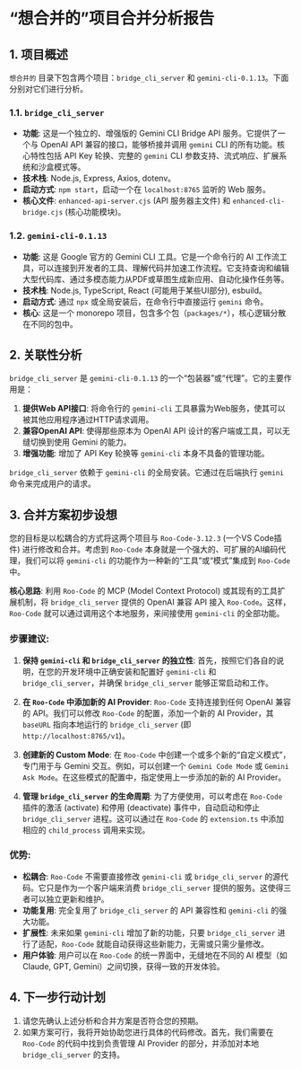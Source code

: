 # “想合并的”项目合并分析报告

## 1. 项目概述

`想合并的` 目录下包含两个项目：`bridge_cli_server` 和 `gemini-cli-0.1.13`。下面分别对它们进行分析。

### 1.1. `bridge_cli_server`

- **功能**: 这是一个独立的、增强版的 Gemini CLI Bridge API 服务。它提供了一个与 OpenAI API 兼容的接口，能够桥接并调用 `gemini` CLI 的所有功能。核心特性包括 API Key 轮换、完整的 `gemini` CLI 参数支持、流式响应、扩展系统和沙盒模式等。
- **技术栈**: Node.js, Express, Axios, dotenv。
- **启动方式**: `npm start`，启动一个在 `localhost:8765` 监听的 Web 服务。
- **核心文件**: `enhanced-api-server.cjs` (API 服务器主文件) 和 `enhanced-cli-bridge.cjs` (核心功能模块)。

### 1.2. `gemini-cli-0.1.13`

- **功能**: 这是 Google 官方的 Gemini CLI 工具。它是一个命令行的 AI 工作流工具，可以连接到开发者的工具、理解代码并加速工作流程。它支持查询和编辑大型代码库、通过多模态能力从PDF或草图生成新应用、自动化操作任务等。
- **技术栈**: Node.js, TypeScript, React (可能用于某些UI部分), esbuild。
- **启动方式**: 通过 `npx` 或全局安装后，在命令行中直接运行 `gemini` 命令。
- **核心**: 这是一个 monorepo 项目，包含多个包（`packages/*`），核心逻辑分散在不同的包中。

## 2. 关联性分析

`bridge_cli_server` 是 `gemini-cli-0.1.13` 的一个“包装器”或“代理”。它的主要作用是：

1.  **提供Web API接口**: 将命令行的 `gemini-cli` 工具暴露为Web服务，使其可以被其他应用程序通过HTTP请求调用。
2.  **兼容OpenAI API**: 使得那些原本为 OpenAI API 设计的客户端或工具，可以无缝切换到使用 Gemini 的能力。
3.  **增强功能**: 增加了 API Key 轮换等 `gemini-cli` 本身不具备的管理功能。

`bridge_cli_server` 依赖于 `gemini-cli` 的全局安装。它通过在后端执行 `gemini` 命令来完成用户的请求。

## 3. 合并方案初步设想

您的目标是以松耦合的方式将这两个项目与 `Roo-Code-3.12.3` (一个VS Code插件) 进行修改和合并。考虑到 `Roo-Code` 本身就是一个强大的、可扩展的AI编码代理，我们可以将 `gemini-cli` 的功能作为一种新的“工具”或“模式”集成到 `Roo-Code` 中。

**核心思路**: 利用 `Roo-Code` 的 MCP (Model Context Protocol) 或其现有的工具扩展机制，将 `bridge_cli_server` 提供的 OpenAI 兼容 API 接入 `Roo-Code`。这样，`Roo-Code` 就可以通过调用这个本地服务，来间接使用 `gemini-cli` 的全部功能。

### 步骤建议:

1.  **保持 `gemini-cli` 和 `bridge_cli_server` 的独立性**: 首先，按照它们各自的说明，在您的开发环境中正确安装和配置好 `gemini-cli` 和 `bridge_cli_server`，并确保 `bridge_cli_server` 能够正常启动和工作。

2.  **在 `Roo-Code` 中添加新的 AI Provider**: `Roo-Code` 支持连接到任何 OpenAI 兼容的 API。我们可以修改 `Roo-Code` 的配置，添加一个新的 AI Provider，其 `baseURL` 指向本地运行的 `bridge_cli_server` (即 `http://localhost:8765/v1`)。

3.  **创建新的 Custom Mode**: 在 `Roo-Code` 中创建一个或多个新的“自定义模式”，专门用于与 Gemini 交互。例如，可以创建一个 `Gemini Code Mode` 或 `Gemini Ask Mode`。在这些模式的配置中，指定使用上一步添加的新的 AI Provider。

4.  **管理 `bridge_cli_server` 的生命周期**: 为了方便使用，可以考虑在 `Roo-Code` 插件的激活 (activate) 和停用 (deactivate) 事件中，自动启动和停止 `bridge_cli_server` 进程。这可以通过在 `Roo-Code` 的 `extension.ts` 中添加相应的 `child_process` 调用来实现。

### 优势:

- **松耦合**: `Roo-Code` 不需要直接修改 `gemini-cli` 或 `bridge_cli_server` 的源代码。它只是作为一个客户端来消费 `bridge_cli_server` 提供的服务。这使得三者可以独立更新和维护。
- **功能复用**: 完全复用了 `bridge_cli_server` 的 API 兼容性和 `gemini-cli` 的强大功能。
- **扩展性**: 未来如果 `gemini-cli` 增加了新的功能，只要 `bridge_cli_server` 进行了适配，`Roo-Code` 就能自动获得这些新能力，无需或只需少量修改。
- **用户体验**: 用户可以在 `Roo-Code` 的统一界面中，无缝地在不同的 AI 模型（如 Claude, GPT, Gemini）之间切换，获得一致的开发体验。

## 4. 下一步行动计划

1.  请您先确认上述分析和合并方案是否符合您的预期。
2.  如果方案可行，我将开始协助您进行具体的代码修改。首先，我们需要在 `Roo-Code` 的代码中找到负责管理 AI Provider 的部分，并添加对本地 `bridge_cli_server` 的支持。